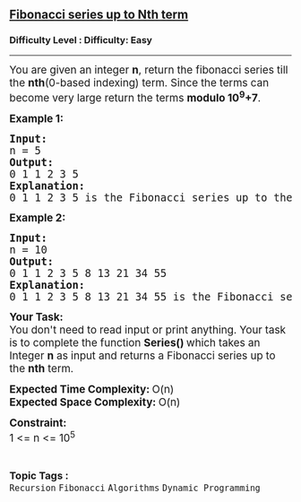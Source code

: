 <h2><a href="https://www.geeksforgeeks.org/problems/fibonacci-series-up-to-nth-term/1?page=2&category=Recursion&sortBy=submissions">Fibonacci series up to Nth term</a></h2><h3>Difficulty Level : Difficulty: Easy</h3><hr><div class="problems_problem_content__Xm_eO"><p><span style="font-size: 14pt;">You are given an integer <strong>n</strong>, return the fibonacci series till the <strong>nth</strong>(0-based indexing) term. Since the terms can become very large return the terms <strong>modulo 10<sup>9</sup>+7</strong>.</span></p>
<p><span style="font-size: 14pt;"><strong>Example 1:</strong></span></p>
<pre><span style="font-size: 14pt;"><strong>Input:
</strong>n = 5<strong>
Output:
</strong>0 1 1 2 3 5
<strong>Explanation:</strong>
0 1 1 2 3 5 is the Fibonacci series up to the 5th term.</span></pre>
<p><span style="font-size: 14pt;"><strong>Example 2:</strong></span></p>
<pre><span style="font-size: 14pt;"><strong>Input:
</strong>n = 10<strong>
Output:
</strong>0 1 1 2 3 5 8 13 21 34 55
<strong>Explanation:</strong>
0 1 1 2 3 5 8 13 21 34 55 is the Fibonacci series up to the 10th term.</span></pre>
<p><span style="font-size: 14pt;"><strong>Your Task:</strong><br>You don't need to read input or print anything. Your task is to complete the function <strong>Series()&nbsp;</strong>which takes an Integer <strong>n</strong> as input and returns a Fibonacci series up to the <strong>nth</strong> term.</span></p>
<p><span style="font-size: 14pt;"><strong>Expected Time Complexity: </strong>O(n)</span><br><span style="font-size: 14pt;"><strong>Expected Space Complexity: </strong>O(n)</span></p>
<p><span style="font-size: 14pt;"><strong>Constraint:</strong></span><br><span style="font-size: 14pt;">1 &lt;= n &lt;= 10<sup>5</sup></span></p></div><br><p><span style=font-size:18px><strong>Topic Tags : </strong><br><code>Recursion</code>&nbsp;<code>Fibonacci</code>&nbsp;<code>Algorithms</code>&nbsp;<code>Dynamic Programming</code>&nbsp;